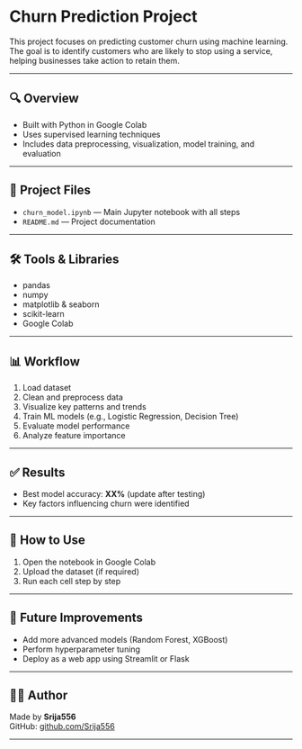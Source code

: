 # Churn Prediction Project

This project focuses on predicting customer churn using machine learning. The goal is to identify customers who are likely to stop using a service, helping businesses take action to retain them.

---

## 🔍 Overview

- Built with Python in Google Colab
- Uses supervised learning techniques
- Includes data preprocessing, visualization, model training, and evaluation

---

## 📁 Project Files

- `churn_model.ipynb` — Main Jupyter notebook with all steps
- `README.md` — Project documentation

---

## 🛠️ Tools & Libraries

- pandas
- numpy
- matplotlib & seaborn
- scikit-learn
- Google Colab

---

## 📊 Workflow

1. Load dataset
2. Clean and preprocess data
3. Visualize key patterns and trends
4. Train ML models (e.g., Logistic Regression, Decision Tree)
5. Evaluate model performance
6. Analyze feature importance

---

## ✅ Results

- Best model accuracy: **XX%** (update after testing)
- Key factors influencing churn were identified

---

## 🚀 How to Use

1. Open the notebook in Google Colab
2. Upload the dataset (if required)
3. Run each cell step by step

---

## 📌 Future Improvements

- Add more advanced models (Random Forest, XGBoost)
- Perform hyperparameter tuning
- Deploy as a web app using Streamlit or Flask

---

## 🙋‍♀️ Author

Made by **Srija556**  
GitHub: [github.com/Srija556](https://github.com/Srija556)

---


